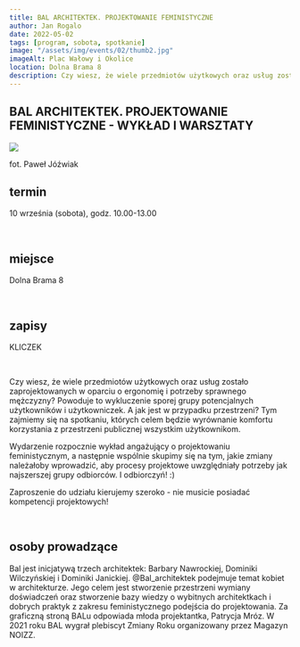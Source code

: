 ```yaml
---
title: BAL ARCHITEKTEK. PROJEKTOWANIE FEMINISTYCZNE
author: Jan Rogalo
date: 2022-05-02
tags: [program, sobota, spotkanie]
image: "/assets/img/events/02/thumb2.jpg"
imageAlt: Plac Wałowy i Okolice
location: Dolna Brama 8
description: Czy wiesz, że wiele przedmiotów użytkowych oraz usług zostało zaprojektowanych w oparciu o ergonomię i potrzeby sprawnego mężczyzny? Powoduje to wykluczenie sporej grupy potencjalnych użytkowników i użytkowniczek...
---
```

<section class="section-services">
    <div class="services">

<h1 class="event-h1">BAL ARCHITEKTEK. PROJEKTOWANIE FEMINISTYCZNE - WYKŁAD I WARSZTATY</h1>
<div class="image__display">
<div class="image">
     <a href="/assets/img/events/02/Janicka_Nawrocka_Wilczyńska_KOLOR.jpg"><img class="image__img" src="/assets/img/events/02/Janicka_Nawrocka_Wilczyńska_KOLOR.jpg"></a>
    <div class="image__overlay image__overlay--primary">
        <p class="grid__description">
            fot. Paweł Jóźwiak
        </p>
    </div>
</div>
</div>
<h2 class="event-h2">termin</h2>
<p>10 września (sobota), godz. 10.00-13.00</p>
<br>
<h2 class="event-h2">miejsce</h2>
<p> Dolna Brama 8</p>
<br>
<h2 class="event-h2">zapisy</h2>
<p>KLICZEK</p>
<br>

<p>Czy wiesz, że wiele przedmiotów użytkowych oraz usług zostało zaprojektowanych w oparciu o ergonomię i potrzeby sprawnego mężczyzny? Powoduje to wykluczenie sporej grupy potencjalnych użytkowników i użytkowniczek. A jak jest w przypadku przestrzeni? Tym zajmiemy się na spotkaniu, których celem będzie wyrównanie komfortu korzystania z przestrzeni publicznej wszystkim użytkownikom.</p>
<p>Wydarzenie rozpocznie wykład angażujący o projektowaniu feministycznym, a następnie wspólnie skupimy się na tym, jakie zmiany należałoby wprowadzić, aby procesy projektowe uwzględniały potrzeby jak najszerszej grupy odbiorców. I odbiorczyń! :) </p>
<p>Zaproszenie do udziału kierujemy szeroko - nie musicie posiadać kompetencji projektowych!</p>
<br>
<h2 class="event-h2">osoby prowadzące</h2>
<p>Bal jest inicjatywą trzech architektek: Barbary Nawrockiej, Dominiki Wilczyńskiej i Dominiki Janickiej. 
@Bal_architektek podejmuje temat kobiet w architekturze. Jego celem jest stworzenie przestrzeni wymiany doświadczeń oraz stworzenie bazy wiedzy o wybitnych architektkach i dobrych praktyk z zakresu feministycznego podejścia do projektowania. Za graficzną stroną BALu odpowiada młoda projektantka, Patrycja Mróz. W 2021 roku BAL wygrał plebiscyt Zmiany Roku organizowany przez Magazyn NOIZZ.
</p>
</div>

</section>
